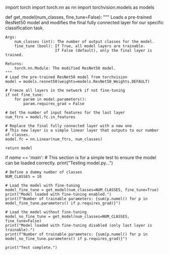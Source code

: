 import torch
import torch.nn as nn
import torchvision.models as models

def get_model(num_classes, fine_tune=False):
    """
    Loads a pre-trained ResNet50 model and modifies the final fully connected layer
    for our specific classification task.

    Args:
        num_classes (int): The number of output classes for the model.
        fine_tune (bool): If True, all model layers are trainable.
                          If False (default), only the final layer is trained.
    
    Returns:
        torch.nn.Module: The modified ResNet50 model.
    """
    # Load the pre-trained ResNet50 model from torchvision
    model = models.resnet50(weights=models.ResNet50_Weights.DEFAULT)

    # Freeze all layers in the network if not fine-tuning
    if not fine_tune:
        for param in model.parameters():
            param.requires_grad = False
    
    # Get the number of input features for the last layer
    num_ftrs = model.fc.in_features
    
    # Replace the final fully connected layer with a new one
    # This new layer is a simple linear layer that outputs to our number of classes.
    model.fc = nn.Linear(num_ftrs, num_classes)
    
    return model

if _name_ == '_main_':
    # This section is for a simple test to ensure the model can be loaded correctly.
    print("Testing model.py...")
    
    # Define a dummy number of classes
    NUM_CLASSES = 10
    
    # Load the model with fine-tuning
    model_fine_tune = get_model(num_classes=NUM_CLASSES, fine_tune=True)
    print("Model loaded with fine-tuning enabled.")
    print(f"Number of trainable parameters: {sum(p.numel() for p in model_fine_tune.parameters() if p.requires_grad)}")
    
    # Load the model without fine-tuning
    model_no_fine_tune = get_model(num_classes=NUM_CLASSES, fine_tune=False)
    print("Model loaded with fine-tuning disabled (only last layer is trainable).")
    print(f"Number of trainable parameters: {sum(p.numel() for p in model_no_fine_tune.parameters() if p.requires_grad)}")
    
    print("Test complete.")
